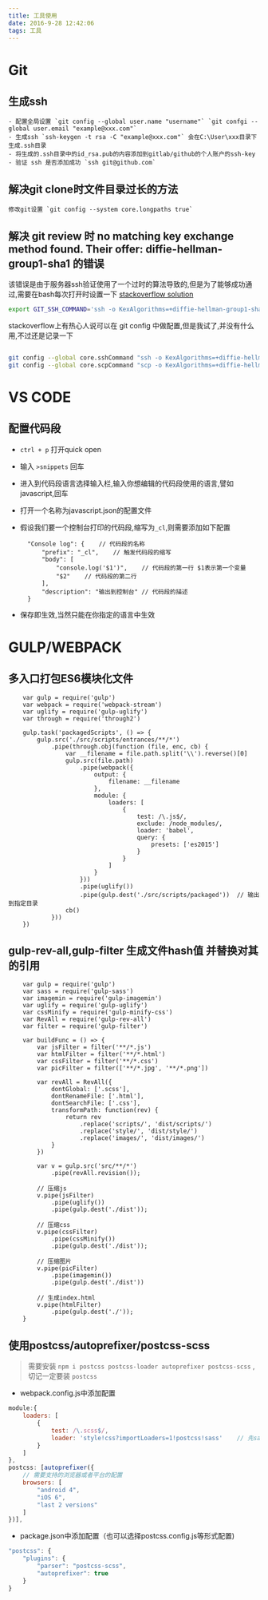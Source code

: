 ```yaml
---
title: 工具使用
date: 2016-9-28 12:42:06
tags: 工具
---
```


# Git

## 生成ssh

    - 配置全局设置 `git config --global user.name "username"` `git confgi --global user.email "example@xxx.com"`
    - 生成ssh `ssh-keygen -t rsa -C "example@xxx.com"` 会在C:\User\xxx目录下生成.ssh目录
    - 将生成的.ssh目录中的id_rsa.pub的内容添加到gitlab/github的个人账户的ssh-key
    - 验证 ssh 是否添加成功 `ssh git@github.com`

## 解决git clone时文件目录过长的方法

    修改git设置 `git config --system core.longpaths true`

## 解决 git review 时 no matching key exchange method found. Their offer: diffie-hellman-group1-sha1 的错误

该错误是由于服务器ssh验证使用了一个过时的算法导致的,但是为了能够成功通过,需要在bash每次打开时设置一下 [stackoverflow solution](http://stackoverflow.com/questions/38770202/using-kexalgorithms-diffie-hellman-group1-sha1-did-not-resolve-no-matching-ke)

```bash
export GIT_SSH_COMMAND='ssh -o KexAlgorithms=+diffie-hellman-group1-sha1'
```

stackoverflow上有热心人说可以在 git config 中做配置,但是我试了,并没有什么用,不过还是记录一下

```bash

git config --global core.sshCommand "ssh -o KexAlgorithms=+diffie-hellman-group1-sha1"
git config --global core.scpCommand "scp -o KexAlgorithms=+diffie-hellman-group1-sha1"

```

<!--more-->

# VS CODE

## 配置代码段

- `ctrl + p` 打开quick open
- 输入 `>snippets` 回车
- 进入到代码段语言选择输入栏,输入你想编辑的代码段使用的语言,譬如javascript,回车
- 打开一个名称为javascript.json的配置文件
- 假设我们要一个控制台打印的代码段,缩写为`_cl`,则需要添加如下配置

        "Console log": {    // 代码段的名称
            "prefix": "_cl",    // 触发代码段的缩写
            "body": [
                "console.log('$1')",    // 代码段的第一行 $1表示第一个变量
                "$2"    // 代码段的第二行
            ],
            "description": "输出到控制台" // 代码段的描述
        }

- 保存即生效,当然只能在你指定的语言中生效

# GULP/WEBPACK

## 多入口打包ES6模块化文件

        var gulp = require('gulp')
        var webpack = require('webpack-stream')
        var uglify = require('gulp-uglify')
        var through = require('through2')

        gulp.task('packagedScripts', () => {
            gulp.src('./src/scripts/entrances/**/*')
                .pipe(through.obj(function (file, enc, cb) {
                    var __filename = file.path.split('\\').reverse()[0]
                    gulp.src(file.path)
                        .pipe(webpack({
                            output: {
                                filename: __filename
                            },
                            module: {
                                loaders: [
                                    {
                                        test: /\.js$/,
                                        exclude: /node_modules/,
                                        loader: 'babel',
                                        query: {
                                            presets: ['es2015']
                                        }
                                    }
                                ]
                            }
                        }))
                        .pipe(uglify())
                        .pipe(gulp.dest('./src/scripts/packaged'))  // 输出到指定目录
                    cb()
                }))
        })

## gulp-rev-all,gulp-filter 生成文件hash值 并替换对其的引用

        var gulp = require('gulp')
        var sass = require('gulp-sass')
        var imagemin = require('gulp-imagemin')
        var uglify = require('gulp-uglify')
        var cssMinify = require('gulp-minify-css')
        var RevAll = require('gulp-rev-all')
        var filter = require('gulp-filter')

        var buildFunc = () => {
            var jsFilter = filter('**/*.js')
            var htmlFilter = filter('**/*.html')
            var cssFilter = filter('**/*.css')
            var picFilter = filter(['**/*.jpg', '**/*.png'])

            var revAll = RevAll({
                dontGlobal: ['.scss'],
                dontRenameFile: ['.html'],
                dontSearchFile: ['.css'],
                transformPath: function(rev) {
                    return rev
                        .replace('scripts/', 'dist/scripts/')
                        .replace('style/', 'dist/style/')
                        .replace('images/', 'dist/images/')
                }
            })

            var v = gulp.src('src/**/*')
                .pipe(revAll.revision());

            // 压缩js
            v.pipe(jsFilter)
                .pipe(uglify())
                .pipe(gulp.dest('./dist'));

            // 压缩css
            v.pipe(cssFilter)
                .pipe(cssMinify())
                .pipe(gulp.dest('./dist'));

            // 压缩图片
            v.pipe(picFilter)
                .pipe(imagemin())
                .pipe(gulp.dest('./dist'))

            // 生成index.html
            v.pipe(htmlFilter)
                .pipe(gulp.dest('./'));
        }

## 使用postcss/autoprefixer/postcss-scss

> 需要安装 `npm i postcss postcss-loader autoprefixer postcss-scss` ,切记一定要装 `postcss`

- webpack.config.js中添加配置

```javascript
module:{
    loaders: [
        {
            test: /\.scss$/,
            loader: 'style!css?importLoaders=1!postcss!sass'    // 先sass-loader将scss文件编译成css 再做后续的处理，所以顺序不能变
        }
    ]
},
postcss: [autoprefixer({
    // 需要支持的浏览器或者平台的配置
    browsers: [
        "android 4",
        "iOS 6",
        "last 2 versions"
    ]
})],
```

- package.json中添加配置（也可以选择postcss.config.js等形式配置)

```javascript
"postcss": {
    "plugins": {
        "parser": "postcss-scss",
        "autoprefixer": true
    }
}
```

